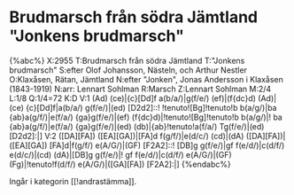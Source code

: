 # Brudmarsch från södra Jämtland "Jonkens brudmarsch"

{%abc%}
X:2955
T:Brudmarsch från södra Jämtland
T:"Jonkens brudmarsch"
S:efter Olof Johansson, Nästeln, och Arthur Nestler
O:Klaxåsen, Rätan, Jämtland
N:efter "Jonken", Jonas Andersson i Klaxåsen (1843-1919)
N:arr: Lennart Sohlman 
R:Marsch
Z:Lennart Sohlman
M:2/4
L:1/8
Q:1/4=72
K:D
V:1
(Ad) (ce)|{c}[Dd]f a(b/a/)|g(f/e/) (ef)|(f{dc}d) (Ad)|(ce) {c}[Dd]f|a(b/a/) g(f/e/)|(ed) [D2d2]::!
!tenuto![Bg]!tenuto!b b(a/g/)|ba {ab}a(g/f/)|e(f/a/) {ga}g(f/e/)|(ef) (f{dc}d)|!tenuto![Bg]!tenuto!b b(a/g/)|!
ba {ab}a(g/f/)|e(f/a/) {ga}g(f/e/)|(ed) (db)|{ab}!tenuto!a(f/a/) Tg(f/e/)|(ed) [D2d2]:|]
V:2
([DA][FA]) ([EA][GA])|[FA]d f(g/f/)|e(d/c/) (cd)|(dA) ([DA][FA])|([EA][GA]) [FA]d|f(g/f/) e(A/G/)|(GF) [F2A2]::!
[DB]g g(f/e/)|gf f(e/d/)|c(d/f/) e(d/c/)|(cd) (dA)|[DB]g g(f/e/)|!
gf f(e/d/)|c(d/f/) e(A/G/)|(GF) (Fg)|!tenuto!f(d/f/) e(A/G/)|([GA][FA]) [F2A2]:|]
{%endabc%}

Ingår i kategorin [[!andrastämma]].

